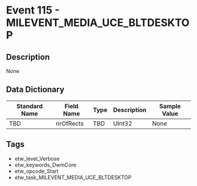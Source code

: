 # Event 115 - MILEVENT_MEDIA_UCE_BLTDESKTOP

## Description
None

## Data Dictionary
|Standard Name|Field Name|Type|Description|Sample Value|
|---|---|---|---|---|
|TBD|nrOfRects|TBD|UInt32|None|None|

## Tags
* etw_level_Verbose
* etw_keywords_DwmCore
* etw_opcode_Start
* etw_task_MILEVENT_MEDIA_UCE_BLTDESKTOP